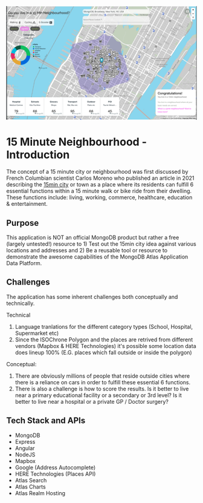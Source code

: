 ![alt text](https://github.com/michaeljkavanagh-irl/fmn/blob/master/src/assets/images/MongoDB_NYC.png?raw=true)

# 15 Minute Neighbourhood - Introduction

The concept of a 15 minute city or neighbourhood was first discussed by French Columbian scientist Carlos Moreno who published an article in 2021 describing the <a href="https://en.wikipedia.org/wiki/15-minute_city">15min city</a> or town as a place where its residents can fulfill 6 essential functions within a 15 minute walk or bike ride from their dwelling. These functions include: living, working, commerce, healthcare, education & entertainment. 

## Purpose

This application is NOT an official MongoDB product but rather a free (largely untested!) resource to 1) Test out the 15min city idea against various locations and addresses and 2) Be a reusable tool or resource to demonstrate the awesome capabilities of the MongoDB Atlas Application Data Platform. 


## Challenges
The application has some inherent challenges both conceptually and technically. 

Technical 
1) Language tranlations for the different category types (School, Hospital, Supermarket etc)
2) Since the ISOChrone Polygon and the places are retrived from different vendors (Mapbox & HERE Technologies) it's possible some location data does lineup 100% (E.G. places which fall outside or inside the polygon)

Conceptual:
1) There are obviously millions of people that reside outside cities where there is a reliance on cars in order to fulfill these essential 6 functions. 
2) There is also a challenge is how to score the results. Is it better to live near a primary educational facility or a secondary or 3rd level? Is it better to live near a hospital or a private GP / Doctor surgery? 

## Tech Stack and APIs
 * MongoDB
 * Express
 * Angular
 * NodeJS
 * Mapbox
 * Google (Address Autocomplete)
 * HERE Technologies (Places API)
 * Atlas Search
 * Atlas Charts
 * Atlas Realm Hosting



